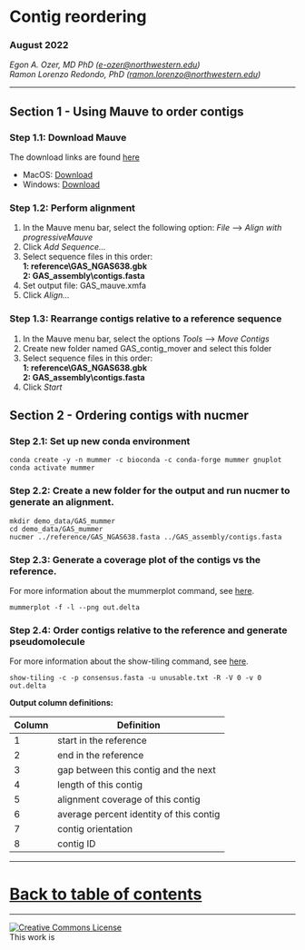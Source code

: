 # Contig reordering

### August 2022

*Egon A. Ozer, MD PhD (<e-ozer@northwestern.edu>)*  
*Ramon Lorenzo Redondo, PhD (<ramon.lorenzo@northwestern.edu>)* 

----

## Section 1 - Using Mauve to order contigs

### Step 1.1: Download Mauve

The download links are found [here](https://darlinglab.org/mauve/download.html)
* MacOS: [Download](https://darlinglab.org/mauve/snapshots/2015/2015-02-25/MacOS/Mauve-snapshot_2015-02-25.dmg)
* Windows: [Download](https://darlinglab.org/mauve/snapshots/2015/2015-02-26/windows/mauve_installer_20150226.exe)

### Step 1.2: Perform alignment

1. In the Mauve menu bar, select the following option: _File_ --> _Align with progressiveMauve_
2. Click _Add Sequence..._
3. Select sequence files in this order:  
**1: reference\GAS_NGAS638.gbk**  
**2: GAS_assembly\contigs.fasta**
4. Set output file: GAS_mauve.xmfa
5. Click _Align..._

### Step 1.3: Rearrange contigs relative to a reference sequence

1. In the Mauve menu bar, select the options _Tools_ --> _Move Contigs_
2. Create new folder named GAS_contig_mover and select this folder
3. Select sequence files in this order:  
**1: reference\GAS_NGAS638.gbk**  
**2: GAS_assembly\contigs.fasta**  
4. Click _Start_


## Section 2 - Ordering contigs with nucmer

### Step 2.1: Set up new conda environment

```Shell
conda create -y -n mummer -c bioconda -c conda-forge mummer gnuplot
conda activate mummer
```

### Step 2.2: Create a new folder for the output and run nucmer to generate an alignment. 

```Shell
mkdir demo_data/GAS_mummer
cd demo_data/GAS_mummer
nucmer ../reference/GAS_NGAS638.fasta ../GAS_assembly/contigs.fasta
```

### Step 2.3: Generate a coverage plot of the contigs vs the reference.

For more information about the mummerplot command, see [here](http://mummer.sourceforge.net/manual/#mummerplot).

```Shell
mummerplot -f -l --png out.delta
```

### Step 2.4: Order contigs relative to the reference and generate pseudomolecule

For more information about the show-tiling command, see [here](http://mummer.sourceforge.net/manual/#tiling).

```Shell
show-tiling -c -p consensus.fasta -u unusable.txt -R -V 0 -v 0 out.delta
```

**Output column definitions:**

Column | Definition
--- | ---
1 | start in the reference 
2 | end in the reference 
3 | gap between this contig and the next 
4 | length of this contig 
5 | alignment coverage of this contig 
6 | average percent identity of this contig 
7 | contig orientation 
8 | contig ID


---

# [Back to table of contents](../README.md)


---
<a rel="license" href="http://creativecommons.org/licenses/by-sa/4.0/"><img alt="Creative Commons License" style="border-width:0" src="https://i.creativecommons.org/l/by-sa/4.0/88x31.png" /></a><br />This work is 





